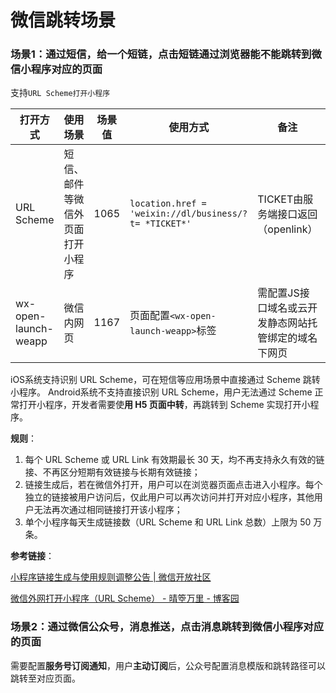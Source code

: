 # 微信跳转场景

### 场景1：通过短信，给一个短链，点击短链通过浏览器能不能跳转到微信小程序对应的页面
支持`URL Scheme打开小程序`

| 打开方式 | 使用场景 | 场景值 | 使用方式 | 备注 | 链接 |
| --- | --- | --- | --- | --- | --- |
| URL Scheme | 短信、邮件等微信外页面打开小程序 | 1065 | `location.href = 'weixin://dl/business/?t= *TICKET*'` | TICKET由服务端接口返回（openlink）| [获取URL Scheme](https://links.jianshu.com/go?to=https%3A%2F%2Fdevelopers.weixin.qq.com%2Fminiprogram%2Fdev%2Fframework%2Fopen-ability%2Furl-scheme.html) |
| wx-open-launch-weapp | 微信内网页 | 1167 | 页面配置`<wx-open-launch-weapp>`标签 | 需配置JS接口域名或云开发静态网站托管绑定的域名下网页 | [wx-open-launch-weapp](https://links.jianshu.com/go?to=https%3A%2F%2Fdevelopers.weixin.qq.com%2Fdoc%2Foffiaccount%2FOA_Web_Apps%2FWechat_Open_Tag.html) |


iOS系统支持识别 URL Scheme，可在短信等应用场景中直接通过 Scheme 跳转小程序。
Android系统不支持直接识别 URL Scheme，用户无法通过 Scheme 正常打开小程序，开发者需要使**用 H5 页面中转**，再跳转到 Scheme 实现打开小程序。

**规则**：

1. 每个 URL Scheme 或 URL Link 有效期最长 30 天，均不再支持永久有效的链接、不再区分短期有效链接与长期有效链接；
2. 链接生成后，若在微信外打开，用户可以在浏览器页面点击进入小程序。每个独立的链接被用户访问后，仅此用户可以再次访问并打开对应小程序，其他用户无法再次通过相同链接打开该小程序；
3. 单个小程序每天生成链接数（URL Scheme 和 URL Link 总数）上限为 50 万条。

**参考链接**：

[小程序链接生成与使用规则调整公告 | 微信开放社区](https://developers.weixin.qq.com/community/develop/doc/000aeab88a4ea0c5c89d81fde5b801?page=2#comment-list)

[微信外网打开小程序（URL Scheme） - 晴箜万里 - 博客园](https://www.cnblogs.com/jxxiaocao/p/14435181.html)

### 场景2：通过微信公众号，消息推送，点击消息跳转到微信小程序对应的页面

需要配置**服务号订阅通知**，用户**主动订阅**后，公众号配置消息模版和跳转路径可以跳转至对应页面。

